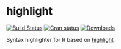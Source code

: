 highlight
=========

[![Build Status](https://travis-ci.org/romainfrancois/highlight.png)](https://travis-ci.org/romainfrancois/highlight)
[![Cran status](http://www.r-pkg.org/badges/version/highlight)](http://www.r-pkg.org/badges/version/highlight)
[![Downloads](http://cranlogs.r-pkg.org/badges/highlight)](http://cranlogs.r-pkg.org/badges/highlight)

Syntax highlighter for R based on [highlight](http://www.andre-simon.de/doku/highlight/en/highlight.html)

